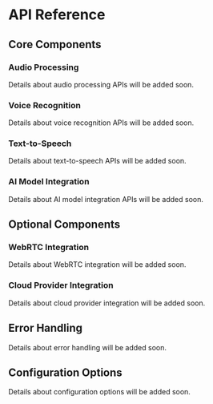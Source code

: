 # API Reference

## Core Components

### Audio Processing

Details about audio processing APIs will be added soon.

### Voice Recognition

Details about voice recognition APIs will be added soon.

### Text-to-Speech

Details about text-to-speech APIs will be added soon.

### AI Model Integration

Details about AI model integration APIs will be added soon.

## Optional Components

### WebRTC Integration

Details about WebRTC integration will be added soon.

### Cloud Provider Integration

Details about cloud provider integration will be added soon.

## Error Handling

Details about error handling will be added soon.

## Configuration Options

Details about configuration options will be added soon.